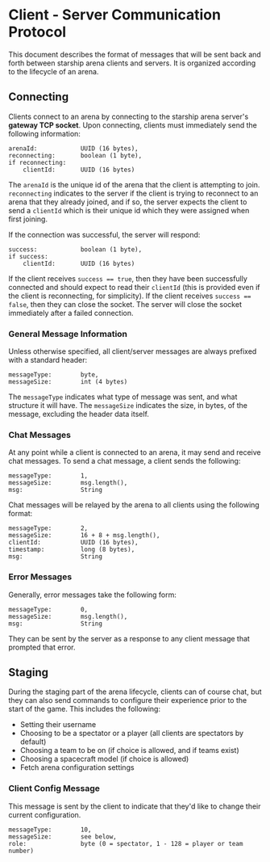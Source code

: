 # Client - Server Communication Protocol
This document describes the format of messages that will be sent back and forth between starship arena clients and servers. It is organized according to the lifecycle of an arena.

## Connecting
Clients connect to an arena by connecting to the starship arena server's **gateway TCP socket**. Upon connecting, clients must immediately send the following information:
```
arenaId:            UUID (16 bytes),
reconnecting:       boolean (1 byte),
if reconnecting:
    clientId:       UUID (16 bytes)
```
The `arenaId` is the unique id of the arena that the client is attempting to join. `reconnecting` indicates to the server if the client is trying to reconnect to an arena that they already joined, and if so, the server expects the client to send a `clientId` which is their unique id which they were assigned when first joining.

If the connection was successful, the server will respond:
```
success:            boolean (1 byte),
if success:
    clientId:       UUID (16 bytes)
```
If the client receives `success == true`, then they have been successfully connected and should expect to read their `clientId` (this is provided even if the client is reconnecting, for simplicity). If the client receives `success == false`, then they can close the socket. The server will close the socket immediately after a failed connection.

### General Message Information
Unless otherwise specified, all client/server messages are always prefixed with a standard header:
```
messageType:        byte,
messageSize:        int (4 bytes)
```
The `messageType` indicates what type of message was sent, and what structure it will have. The `messageSize` indicates the size, in bytes, of the message, excluding the header data itself.

### Chat Messages
At any point while a client is connected to an arena, it may send and receive chat messages. To send a chat message, a client sends the following:
```
messageType:        1,
messageSize:        msg.length(),
msg:                String
```
Chat messages will be relayed by the arena to all clients using the following format:
```
messageType:        2,
messageSize:        16 + 8 + msg.length(),
clientId:           UUID (16 bytes),
timestamp:          long (8 bytes),
msg:                String
```

### Error Messages
Generally, error messages take the following form:
```
messageType:        0,
messageSize:        msg.length(),
msg:                String
```
They can be sent by the server as a response to any client message that prompted that error.

## Staging
During the staging part of the arena lifecycle, clients can of course chat, but they can also send commands to configure their experience prior to the start of the game. This includes the following:
- Setting their username
- Choosing to be a spectator or a player (all clients are spectators by default)
- Choosing a team to be on (if choice is allowed, and if teams exist)
- Choosing a spacecraft model (if choice is allowed)
- Fetch arena configuration settings

### Client Config Message
This message is sent by the client to indicate that they'd like to change their current configuration.
```
messageType:        10,
messageSize:        see below,
role:               byte (0 = spectator, 1 - 128 = player or team number)
```
